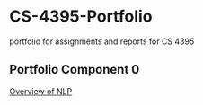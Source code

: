 # CS-4395-Portfolio
portfolio for assignments and reports for CS 4395

## Portfolio Component 0

[Overview of NLP](Overview_of_NLP.md)